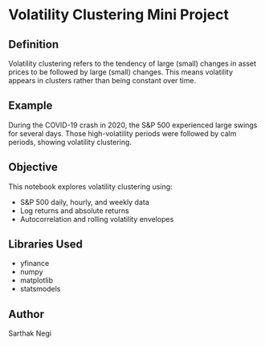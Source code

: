 # Volatility Clustering Mini Project

## Definition
Volatility clustering refers to the tendency of large (small) changes in asset prices
to be followed by large (small) changes. This means volatility appears in clusters
rather than being constant over time.

## Example
During the COVID-19 crash in 2020, the S&P 500 experienced large swings for several days.
Those high-volatility periods were followed by calm periods, showing volatility clustering.

## Objective
This notebook explores volatility clustering using:
- S&P 500 daily, hourly, and weekly data
- Log returns and absolute returns
- Autocorrelation and rolling volatility envelopes

## Libraries Used
- yfinance
- numpy
- matplotlib
- statsmodels

## Author
Sarthak Negi
